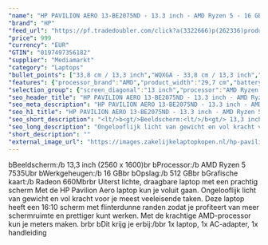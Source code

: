 ```yaml
---
"name": "HP PAVILION AERO 13-BE2075ND - 13.3 inch - AMD Ryzen 5 - 16 GB - 512 GB"
"brand": "HP"
"feed_url": "https://pf.tradedoubler.com/click?a(3322666)p(262336)product(50617-1761663)ttid(3)url(https%3A%2F%2Fwww.mediamarkt.nl%2Fnl%2Fproduct%2F_hp-pavilion-aero-13-be2075nd-133-inch-amd-ryzen-5-16-gb-512-gb-1761663.html%3Futm_source%3Dtradedoubler%26utm_medium%3Daff-comparison%26utm_term%3D1761663)"
"price": 999
"currency": "EUR"
"GTIN": "0197497356182"
"supplier": "Mediamarkt"
"category": "Laptops"
"bullet_points": ["33,8 cm / 13,3 inch","WQXGA - 33,8 cm / 13,3 inch","SSD , 512 GB , M.2","1x USB 3.2 Gen 2 (3.1 Gen 2) Type-C, USB Type-C DisplayPort alternatieve modus, USB Power Delivery, USB Sleep-and-Charge, 2x USB 3.2 Gen 1 (3.1 Gen 1) Type-A, 1x HDMI, Combo koptelefoon/microfoon port","Lithium polymer","29.70 cm x 1.69 cm x 20.90 cm / 1 kg"]
"features": {"processor_brand":"AMD","product_width":"29,7 cm","battery_capacity":"43 Wh","scope_of_delivery":"1x laptop, 1x AC-adapter, 1x handleiding","battery_life":"11 u","additional_update_information":"Voor zover op de afbeeldingen apps worden getoond, geldt dat MediaMarkt niet kan garanderen dat de apps tijdens de volledige levensduur van het product goed zullen blijven functioneren. Dit hangt af van het beleid van de fabrikant.","image_ratio":"16:10","special_features":"AMD FreeSync, Trusted Platform Module (TPM), Password bescherming: BIOSPower onUser, ENERGY STAR, EPEAT Gold","screen_diagonal_cm":"33,8 cm","dimensions_weight":"29.70 cm x 1.69 cm x 20.90 cm / 1 kg","min_duration_supported_software_updates":"2 jaar","bluetooth":"Ja","hard_disk_1":"SSD , 512 GB , M.2","product_height":"1,69 cm","card_reader":"Nee","panel_type":"IPS (In-Plane Switching)","touchscreen":"Nee","brightness":"400 cd/m²","depth":"20,90 cm","number_of_processor_cores":"6","screen_diagonal_cm_inch":"33,8 cm / 13,3 inch","processor_model":"Ryzen™ 5","product_introduction_date":"2023-03-24","screen_diagonal_inches":"13.3 inch","memory_speeds":"3200 MHz","integrated_mike":"Ja","speakers":"Ja","convertibility":"Vast scherm","processor_speed_with_turbo":"4.6 GHz","model_year":"2023","shipping_costs":"0.00","product_depth":"20,9 cm","memory_size":"16 GB","product_manufacturer":"HP","processor":"AMD Ryzen 5 7535U","delivery_time":"1","bluetooth_version":"5.3","color":"Zilver","connections":"1x USB 3.2 Gen 2 (3.1 Gen 2) Type-C, USB Type-C DisplayPort alternatieve modus, USB Power Delivery, USB Sleep-and-Charge, 2x USB 3.2 Gen 1 (3.1 Gen 1) Type-A, 1x HDMI, Combo koptelefoon/microfoon port","battery_type":"Lithium polymer","product_type":"Laptop","capacity_of_1_hard_disk":"512 GB","type_of_1_hard_disk":"SSD","weight":"1 kg","resolution":"2560 x 1600","front_camera":"Ja","short_description":"13.3 inch WQXGA • AMD Ryzen 5 7535U • 16 GB • 512 GB SSD • AMD Radeon Graphics","integrated_webcam":"Ja","update_policy":"Onbekend","total_storage_space_in_gb":"512 GB","wlan":"Ja","ram_type":"DDR4","previous_price":"","warranty_note":"Geen aanvullende garantie-informatie","manufacturer_guarantee":"1 jaar","charge_time_from_manufacturer":"Snelle oplaadtijd (50%): 30 min","height":"1,69 cm","image_quality":"WQXGA","wlan_standards":"WiFi 6E (802.11AX)","manufacturer_supported_software_updates":"Ja","total_storage_space":"512 GB"}
"selection_group": {"screen_diagonal":"13 inch","processor":"AMD Ryzen 5","changed_price_past_3_days":false,"product_family":"Pavilion"}
"seo_header_title": "HP PAVILION AERO 13-BE2075ND - 13.3 inch - AMD Ryzen 5 - 16 GB - 512 GB"
"seo_meta_description": "HP PAVILION AERO 13-BE2075ND - 13.3 inch - AMD Ryzen 5 - 16 GB - 512 GB"
"seo_h1_title": "HP PAVILION AERO 13-BE2075ND - 13.3 inch - AMD Ryzen 5 - 16 GB - 512 GB"
"seo_short_description": "<lt/>b<gt/>Beeldscherm:<lt/>/b<gt/> 13,3 inch (2560 x 1600)<lt/>br<gt/> <lt/>b<gt/>Processor:<lt/>/b<gt/> AMD Ryzen 5 7535U<lt/>br<gt/> <lt/>b<gt/>Werkgeheugen:<lt/>/b<gt/> 16 GB<lt/>br<gt/> <lt/>b<gt/>Opslag:<lt/>/b<gt/> 512 GB<lt/>br<gt/> <lt/>b<gt/>Grafische kaart:<lt/>/b<gt/> Radeon 660M<lt/>br<gt/><lt/>br<gt/> Uiterst lichte, draagbare laptop met een prachtig scherm Met de HP Pavilion Aero laptop kun je voluit gaan."
"seo_long_description": "Ongelooflijk licht van gewicht en vol kracht voor je meest veeleisende taken. Deze laptop heeft een 16:10 scherm met flinterdunne randen zodat je profiteert van meer schermruimte en prettiger kunt werken. Met de krachtige AMD-processor kun je meters maken. <lt/>br<gt/><lt/>br<gt/> <lt/>b<gt/>Dit krijg je erbij:<lt/>/b<gt/><lt/>br<gt/> 1x laptop, 1x AC-adapter, 1x handleiding"
"short_description": ""
"external_image_url": "https://images.zakelijkelaptopkopen.nl/hp-pavilion-aero-13-be2075nd-133-inch-amd-ryzen-5-16-gb-512-gb-1761663.webp"
---
```


<lt/>b<gt/>Beeldscherm:<lt/>/b<gt/> 13,3 inch (2560 x 1600)<lt/>br<gt/> <lt/>b<gt/>Processor:<lt/>/b<gt/> AMD Ryzen 5 7535U<lt/>br<gt/> <lt/>b<gt/>Werkgeheugen:<lt/>/b<gt/> 16 GB<lt/>br<gt/> <lt/>b<gt/>Opslag:<lt/>/b<gt/> 512 GB<lt/>br<gt/> <lt/>b<gt/>Grafische kaart:<lt/>/b<gt/> Radeon 660M<lt/>br<gt/><lt/>br<gt/> Uiterst lichte, draagbare laptop met een prachtig scherm Met de HP Pavilion Aero laptop kun je voluit gaan. Ongelooflijk licht van gewicht en vol kracht voor je meest veeleisende taken. Deze laptop heeft een 16:10 scherm met flinterdunne randen zodat je profiteert van meer schermruimte en prettiger kunt werken. Met de krachtige AMD-processor kun je meters maken. <lt/>br<gt/><lt/>br<gt/> <lt/>b<gt/>Dit krijg je erbij:<lt/>/b<gt/><lt/>br<gt/> 1x laptop, 1x AC-adapter, 1x handleiding